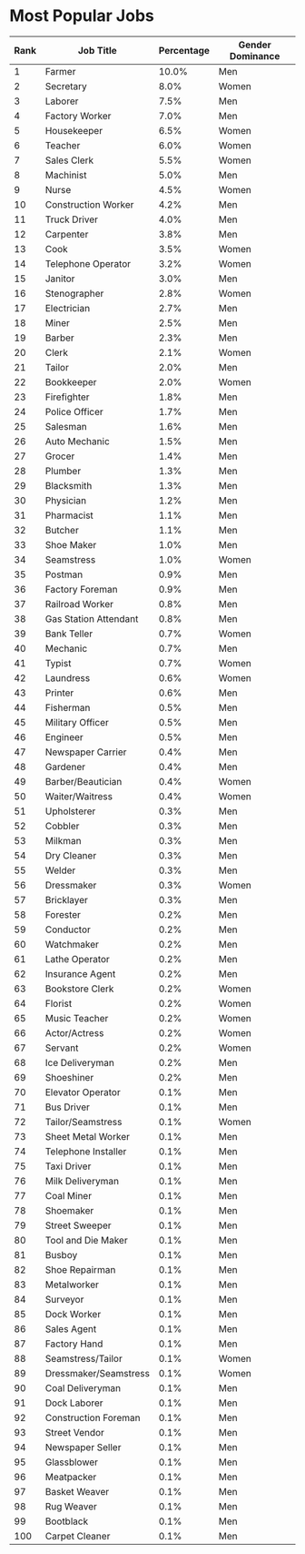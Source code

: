 
# Most Popular Jobs

| Rank | Job Title                                | Percentage | Gender Dominance |
|------|------------------------------------------|------------|------------------|
| 1    | Farmer                                   | 10.0%      | Men              |
| 2    | Secretary                                | 8.0%       | Women            |
| 3    | Laborer                                  | 7.5%       | Men              |
| 4    | Factory Worker                           | 7.0%       | Men              |
| 5    | Housekeeper                              | 6.5%       | Women            |
| 6    | Teacher                                  | 6.0%       | Women            |
| 7    | Sales Clerk                              | 5.5%       | Women            |
| 8    | Machinist                                | 5.0%       | Men              |
| 9    | Nurse                                    | 4.5%       | Women            |
| 10   | Construction Worker                      | 4.2%       | Men              |
| 11   | Truck Driver                             | 4.0%       | Men              |
| 12   | Carpenter                                | 3.8%       | Men              |
| 13   | Cook                                     | 3.5%       | Women            |
| 14   | Telephone Operator                       | 3.2%       | Women            |
| 15   | Janitor                                  | 3.0%       | Men              |
| 16   | Stenographer                             | 2.8%       | Women            |
| 17   | Electrician                              | 2.7%       | Men              |
| 18   | Miner                                    | 2.5%       | Men              |
| 19   | Barber                                   | 2.3%       | Men              |
| 20   | Clerk                                    | 2.1%       | Women            |
| 21   | Tailor                                   | 2.0%       | Men              |
| 22   | Bookkeeper                               | 2.0%       | Women            |
| 23   | Firefighter                              | 1.8%       | Men              |
| 24   | Police Officer                           | 1.7%       | Men              |
| 25   | Salesman                                 | 1.6%       | Men              |
| 26   | Auto Mechanic                            | 1.5%       | Men              |
| 27   | Grocer                                   | 1.4%       | Men              |
| 28   | Plumber                                  | 1.3%       | Men              |
| 29   | Blacksmith                               | 1.3%       | Men              |
| 30   | Physician                                | 1.2%       | Men              |
| 31   | Pharmacist                               | 1.1%       | Men              |
| 32   | Butcher                                  | 1.1%       | Men              |
| 33   | Shoe Maker                               | 1.0%       | Men              |
| 34   | Seamstress                               | 1.0%       | Women            |
| 35   | Postman                                  | 0.9%       | Men              |
| 36   | Factory Foreman                          | 0.9%       | Men              |
| 37   | Railroad Worker                          | 0.8%       | Men              |
| 38   | Gas Station Attendant                    | 0.8%       | Men              |
| 39   | Bank Teller                              | 0.7%       | Women            |
| 40   | Mechanic                                 | 0.7%       | Men              |
| 41   | Typist                                   | 0.7%       | Women            |
| 42   | Laundress                                | 0.6%       | Women            |
| 43   | Printer                                  | 0.6%       | Men              |
| 44   | Fisherman                                | 0.5%       | Men              |
| 45   | Military Officer                         | 0.5%       | Men              |
| 46   | Engineer                                 | 0.5%       | Men              |
| 47   | Newspaper Carrier                        | 0.4%       | Men              |
| 48   | Gardener                                 | 0.4%       | Men              |
| 49   | Barber/Beautician                        | 0.4%       | Women            |
| 50   | Waiter/Waitress                          | 0.4%       | Women            |
| 51   | Upholsterer                              | 0.3%       | Men              |
| 52   | Cobbler                                  | 0.3%       | Men              |
| 53   | Milkman                                  | 0.3%       | Men              |
| 54   | Dry Cleaner                              | 0.3%       | Men              |
| 55   | Welder                                   | 0.3%       | Men              |
| 56   | Dressmaker                               | 0.3%       | Women            |
| 57   | Bricklayer                               | 0.3%       | Men              |
| 58   | Forester                                 | 0.2%       | Men              |
| 59   | Conductor                                | 0.2%       | Men              |
| 60   | Watchmaker                               | 0.2%       | Men              |
| 61   | Lathe Operator                           | 0.2%       | Men              |
| 62   | Insurance Agent                          | 0.2%       | Men              |
| 63   | Bookstore Clerk                          | 0.2%       | Women            |
| 64   | Florist                                  | 0.2%       | Women            |
| 65   | Music Teacher                            | 0.2%       | Women            |
| 66   | Actor/Actress                            | 0.2%       | Women            |
| 67   | Servant                                  | 0.2%       | Women            |
| 68   | Ice Deliveryman                          | 0.2%       | Men              |
| 69   | Shoeshiner                               | 0.2%       | Men              |
| 70   | Elevator Operator                        | 0.1%       | Men              |
| 71   | Bus Driver                               | 0.1%       | Men              |
| 72   | Tailor/Seamstress                        | 0.1%       | Women            |
| 73   | Sheet Metal Worker                       | 0.1%       | Men              |
| 74   | Telephone Installer                      | 0.1%       | Men              |
| 75   | Taxi Driver                              | 0.1%       | Men              |
| 76   | Milk Deliveryman                         | 0.1%       | Men              |
| 77   | Coal Miner                               | 0.1%       | Men              |
| 78   | Shoemaker                                | 0.1%       | Men              |
| 79   | Street Sweeper                           | 0.1%       | Men              |
| 80   | Tool and Die Maker                       | 0.1%       | Men              |
| 81   | Busboy                                   | 0.1%       | Men              |
| 82   | Shoe Repairman                           | 0.1%       | Men              |
| 83   | Metalworker                              | 0.1%       | Men              |
| 84   | Surveyor                                 | 0.1%       | Men              |
| 85   | Dock Worker                              | 0.1%       | Men              |
| 86   | Sales Agent                              | 0.1%       | Men              |
| 87   | Factory Hand                             | 0.1%       | Men              |
| 88   | Seamstress/Tailor                        | 0.1%       | Women            |
| 89   | Dressmaker/Seamstress                    | 0.1%       | Women            |
| 90   | Coal Deliveryman                         | 0.1%       | Men              |
| 91   | Dock Laborer                             | 0.1%       | Men              |
| 92   | Construction Foreman                     | 0.1%       | Men              |
| 93   | Street Vendor                            | 0.1%       | Men              |
| 94   | Newspaper Seller                         | 0.1%       | Men              |
| 95   | Glassblower                              | 0.1%       | Men              |
| 96   | Meatpacker                               | 0.1%       | Men              |
| 97   | Basket Weaver                            | 0.1%       | Men              |
| 98   | Rug Weaver                               | 0.1%       | Men              |
| 99   | Bootblack                                | 0.1%       | Men              |
| 100  | Carpet Cleaner                           | 0.1%       | Men              |

